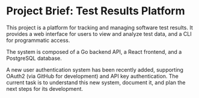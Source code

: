 # Project Brief: Test Results Platform

This project is a platform for tracking and managing software test results. It provides a web interface for users to view and analyze test data, and a CLI for programmatic access.

The system is composed of a Go backend API, a React frontend, and a PostgreSQL database.

A new user authentication system has been recently added, supporting OAuth2 (via GitHub for development) and API key authentication. The current task is to understand this new system, document it, and plan the next steps for its development.
